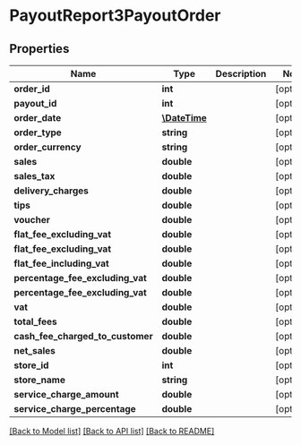 # PayoutReport3PayoutOrder

## Properties
Name | Type | Description | Notes
------------ | ------------- | ------------- | -------------
**order_id** | **int** |  | [optional] 
**payout_id** | **int** |  | [optional] 
**order_date** | [**\DateTime**](\DateTime.md) |  | [optional] 
**order_type** | **string** |  | [optional] 
**order_currency** | **string** |  | [optional] 
**sales** | **double** |  | [optional] 
**sales_tax** | **double** |  | [optional] 
**delivery_charges** | **double** |  | [optional] 
**tips** | **double** |  | [optional] 
**voucher** | **double** |  | [optional] 
**flat_fee_excluding_vat** | **double** |  | [optional] 
**flat_fee_excluding_vat** | **double** |  | [optional] 
**flat_fee_including_vat** | **double** |  | [optional] 
**percentage_fee_excluding_vat** | **double** |  | [optional] 
**percentage_fee_excluding_vat** | **double** |  | [optional] 
**vat** | **double** |  | [optional] 
**total_fees** | **double** |  | [optional] 
**cash_fee_charged_to_customer** | **double** |  | [optional] 
**net_sales** | **double** |  | [optional] 
**store_id** | **int** |  | [optional] 
**store_name** | **string** |  | [optional] 
**service_charge_amount** | **double** |  | [optional] 
**service_charge_percentage** | **double** |  | [optional] 

[[Back to Model list]](../README.md#documentation-for-models) [[Back to API list]](../README.md#documentation-for-api-endpoints) [[Back to README]](../README.md)


